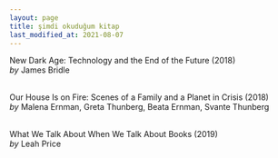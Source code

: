 ```yaml
---
layout: page
title: şimdi okuduğum kitap
last_modified_at: 2021-08-07
---
```


New Dark Age: Technology and the End of the Future (2018)  
<i>by</i> James Bridle  
<br />

Our House Is on Fire: Scenes of a Family and a Planet in Crisis (2018)  
<i>by</i> Malena Ernman, Greta Thunberg, Beata Ernman, Svante Thunberg  
<br />

What We Talk About When We Talk About Books (2019)  
<i>by</i> Leah Price  
<br />  
